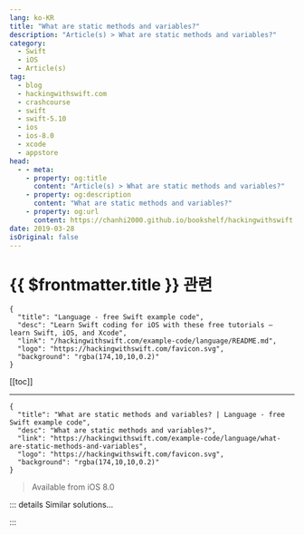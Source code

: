 ```yaml
---
lang: ko-KR
title: "What are static methods and variables?"
description: "Article(s) > What are static methods and variables?"
category:
  - Swift
  - iOS
  - Article(s)
tag: 
  - blog
  - hackingwithswift.com
  - crashcourse
  - swift
  - swift-5.10
  - ios
  - ios-8.0
  - xcode
  - appstore
head:
  - - meta:
    - property: og:title
      content: "Article(s) > What are static methods and variables?"
    - property: og:description
      content: "What are static methods and variables?"
    - property: og:url
      content: https://chanhi2000.github.io/bookshelf/hackingwithswift.com/example-code/language/what-are-static-methods-and-variables.html
date: 2019-03-28
isOriginal: false
---
```


# {{ $frontmatter.title }} 관련

```component VPCard
{
  "title": "Language - free Swift example code",
  "desc": "Learn Swift coding for iOS with these free tutorials – learn Swift, iOS, and Xcode",
  "link": "/hackingwithswift.com/example-code/language/README.md",
  "logo": "https://hackingwithswift.com/favicon.svg",
  "background": "rgba(174,10,10,0.2)"
}
```

[[toc]]

---

```component VPCard
{
  "title": "What are static methods and variables? | Language - free Swift example code",
  "desc": "What are static methods and variables?",
  "link": "https://hackingwithswift.com/example-code/language/what-are-static-methods-and-variables",
  "logo": "https://hackingwithswift.com/favicon.svg",
  "background": "rgba(174,10,10,0.2)"
}
```

> Available from iOS 8.0

<!-- TODO: 작성 -->

<!-- 
Static methods and variables belong to the type that defined them, rather than instances of that type. For example, we could create a struct to track taxis in a city, like this:

```swift
struct Taxi1 {
    var ownerName: String
    var licensePlate: String
}
```

Each instance of that struct will have its own `ownerName` and `licensePlate` property strings. However, if we made a *static* property inside that struct then it would be shared by all taxis. For example, we could add this property to store how many taxis exist in the city:

```swift
struct Taxi2 {
    var ownerName: String
    var licensePlate: String
    static var count: Int = 0
}
```

When we want to reference that property we need to use `Taxi2.count`, because it belongs to the struct not to instances of that struct.

The same is true of static methods, which are sometimes called “type methods” – they belong to the struct or class that defined them rather than instance of the class. In practice that means you can’t use `self` inside the method because there is no instance to refer to.

-->

::: details Similar solutions…

<!--
/quick-start/swiftui/swiftui-tips-and-tricks">SwiftUI tips and tricks 
/quick-start/swiftui/all-swiftui-property-wrappers-explained-and-compared">All SwiftUI property wrappers explained and compared 
/example-code/uikit/how-to-create-live-playgrounds-in-xcode">How to create live playgrounds in Xcode 
/example-code/games/how-to-create-a-random-terrain-tile-map-using-sktilemapnode-and-gkperlinnoisesource">How to create a random terrain tile map using SKTileMapNode and GKPerlinNoiseSource 
/quick-start/swiftui/how-to-use-instruments-to-profile-your-swiftui-code-and-identify-slow-layouts">How to use Instruments to profile your SwiftUI code and identify slow layouts</a>
-->

:::


